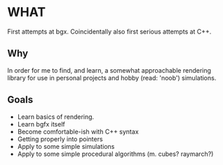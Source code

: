 
# WHAT

First attempts at bgx. Coincidentally also first serious attempts at C++.

## Why
 In order for me to find, and learn, a somewhat approachable rendering library
 for use in personal projects and hobby (read: 'noob') simulations.

## Goals
* Learn basics of rendering. 
* Learn bgfx itself
* Become comfortable-ish with C++ syntax
* Getting properly into pointers
* Apply to some simple simulations
* Apply to some simple procedural algorithms (m. cubes? raymarch?)

